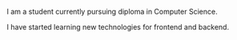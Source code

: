 I am a student currently pursuing diploma in 
Computer Science. 

I have started learning new technologies for frontend
and backend. 
